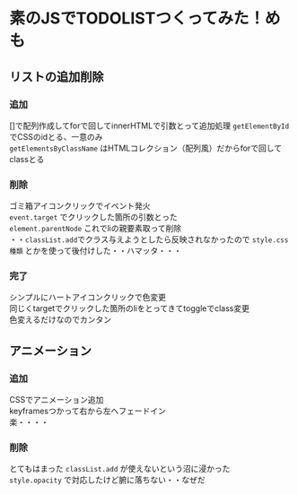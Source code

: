 # 素のJSでTODOLISTつくってみた！めも

## リストの追加削除

### 追加
[]で配列作成してforで回してinnerHTMLで引数とって追加処理
`getElementById` でCSSのidとる、一意のみ  
`getElementsByClassName` はHTMLコレクション（配列風）だからforで回してclassとる

### 削除  
ゴミ箱アイコンクリックでイベント発火  
`event.target` でクリックした箇所の引数とった  
`element.parentNode` これでliの親要素取って削除  
・・`classList.add`でクラス与えようとしたら反映されなかったので
 `style.css種類` とかを使って後付けした・・ハマッタ・・・

### 完了 
シンプルにハートアイコンクリックで色変更  
同じくtargetでクリックした箇所のliをとってきてtoggleでclass変更  
色変えるだけなのでカンタン



## アニメーション

### 追加  
CSSでアニメーション追加  
keyframesつかって右から左へフェードイン  
楽・・・・

### 削除
とてもはまった
`classList.add` が使えないという沼に浸かった  
`style.opacity` で対応したけど腑に落ちない・・なぜだ
